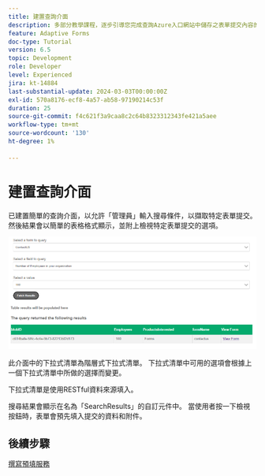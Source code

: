 ```yaml
---
title: 建置查詢介面
description: 多部分教學課程，逐步引導您完成查詢Azure入口網站中儲存之表單提交內容的步驟
feature: Adaptive Forms
doc-type: Tutorial
version: 6.5
topic: Development
role: Developer
level: Experienced
jira: kt-14884
last-substantial-update: 2024-03-03T00:00:00Z
exl-id: 570a8176-ecf8-4a57-ab58-97190214c53f
duration: 25
source-git-commit: f4c621f3a9caa8c2c64b8323312343fe421a5aee
workflow-type: tm+mt
source-wordcount: '130'
ht-degree: 1%

---
```


# 建置查詢介面

已建置簡單的查詢介面，以允許「管理員」輸入搜尋條件，以擷取特定表單提交。 然後結果會以簡單的表格格式顯示，並附上檢視特定表單提交的選項。

![query-submissions](assets/query-submissions.png)

此介面中的下拉式清單為階層式下拉式清單。 下拉式清單中可用的選項會根據上一個下拉式清單中所做的選擇而變更。

下拉式清單是使用RESTful資料來源填入。

搜尋結果會顯示在名為「SearchResults」的自訂元件中。 當使用者按一下檢視按鈕時，表單會預先填入提交的資料和附件。

## 後續步驟

[撰寫預填服務](./part4.md)
